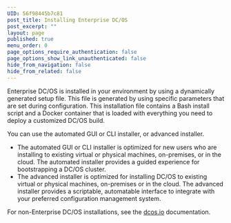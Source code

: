 ```yaml
---
UID: 56f98445b7c81
post_title: Installing Enterprise DC/OS
post_excerpt: ""
layout: page
published: true
menu_order: 0
page_options_require_authentication: false
page_options_show_link_unauthenticated: false
hide_from_navigation: false
hide_from_related: false
---
```

Enterprise DC/OS is installed in your environment by using a dynamically generated setup file. This file is generated by using specific parameters that are set during configuration. This installation file contains a Bash install script and a Docker container that is loaded with everything you need to deploy a customized DC/OS build.

You can use the automated GUI or CLI installer, or advanced installer.

*   The automated GUI or CLI installer is optimized for new users who are installing to existing virtual or physical machines, on-premises, or in the cloud. The automated installer provides a guided experience for bootstrapping a DC/OS cluster.
*   The advanced installer is optimized for installing DC/OS to existing virtual or physical machines, on-premises or in the cloud. The advanced installer provides a scriptable, automatable interface to integrate with your preferred configuration management system.

For non-Enterprise DC/OS installations, see the [dcos.io][1] documentation.

 [1]: https://dcos.io/latest/docs/administration/installing/